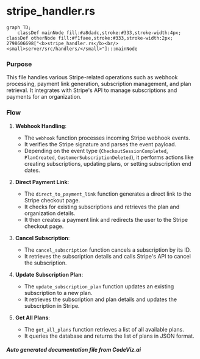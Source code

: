 # stripe_handler.rs

```mermaid
graph TD;
    classDef mainNode fill:#a8dadc,stroke:#333,stroke-width:4px;
classDef otherNode fill:#f1faee,stroke:#333,stroke-width:2px;
2798606698["<b>stripe_handler.rs</b><br/><small>server/src/handlers/</small>"]:::mainNode

```
### Purpose
This file handles various Stripe-related operations such as webhook processing, payment link generation, subscription management, and plan retrieval. It integrates with Stripe's API to manage subscriptions and payments for an organization.

### Flow
1. **Webhook Handling**:
   - The `webhook` function processes incoming Stripe webhook events.
   - It verifies the Stripe signature and parses the event payload.
   - Depending on the event type (`CheckoutSessionCompleted`, `PlanCreated`, `CustomerSubscriptionDeleted`), it performs actions like creating subscriptions, updating plans, or setting subscription end dates.

2. **Direct Payment Link**:
   - The `direct_to_payment_link` function generates a direct link to the Stripe checkout page.
   - It checks for existing subscriptions and retrieves the plan and organization details.
   - It then creates a payment link and redirects the user to the Stripe checkout page.

3. **Cancel Subscription**:
   - The `cancel_subscription` function cancels a subscription by its ID.
   - It retrieves the subscription details and calls Stripe's API to cancel the subscription.

4. **Update Subscription Plan**:
   - The `update_subscription_plan` function updates an existing subscription to a new plan.
   - It retrieves the subscription and plan details and updates the subscription in Stripe.

5. **Get All Plans**:
   - The `get_all_plans` function retrieves a list of all available plans.
   - It queries the database and returns the list of plans in JSON format.

##### Auto generated documentation file from CodeViz.ai
